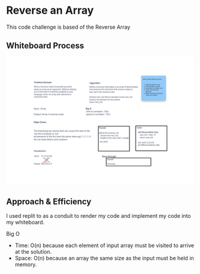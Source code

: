 # Reverse an Array
<!-- Description of the challenge -->
This code challenge is based of the Reverse Array
## Whiteboard Process
<!-- Embedded whiteboard image -->
![Whiteboard Image](./array_reverse.png)
## Approach & Efficiency
<!-- What approach did you take? Discuss Why. What is the Big O space/time for this approach? -->
I used replit to as a conduit to render my code and implement my code into my whiteboard.

Big O

- Time: O(n) because each element of input array must be visited to arrive at the solution.
- Space: O(n) because an array the same size as the input must be held in memory.
